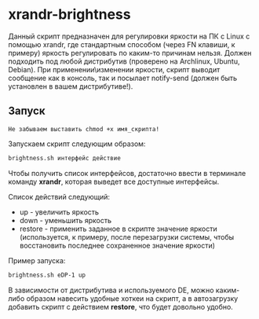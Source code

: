 # xrandr-brightness

Данный скрипт предназначен для регулировки яркости на ПК с Linux с помощью xrandr, где стандартным способом (через FN клавиши, к примеру) яркость регулировать по каким-то причинам нельзя.
Должен подходить под любой дистрибутив (проверено на Archlinux, Ubuntu, Debian).
При применении\изменении яркости, скрипт выводит сообщение как в консоль, так и посылает notify-send (должен быть установлен в вашем дистрибутиве!).

## Запуск

`Не забываем выставить chmod +x имя_скрипта!`

Запускаем скрипт следующим образом:
```bash
brightness.sh интерфейс действие
```
Чтобы получить список интерфейсов, достаточно ввести в терминале команду **xrandr**, которая выведет все доступные интерфейсы.

Список действий следующий:

* up - увеличить яркость
* down - уменьшить яркость
* restore - применить заданное в скрипте значение яркости (используется, к примеру, после перезагрузки системы, чтобы восстановить последнее сохраненное значение яркости)

Пример запуска:
```bash
brightness.sh eDP-1 up
```

В зависимости от дистрибутива и используемого DE, можно каким-либо образом навесить удобные хоткеи на скрипт, а в автозагрузку добавить скрипт с действием **restore**, что будет довольно удобно.

